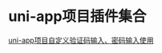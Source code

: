 # uni-app项目插件集合


[uni-app项目自定义验证码输入、密码输入使用](https://github.com/xiaowang1314/u-validcode "github地址，喜欢的可以star下哦")


